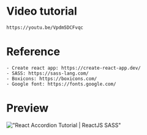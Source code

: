 # Video tutorial

    https://youtu.be/Vpdm5DCFvqc

# Reference

    - Create react app: https://create-react-app.dev/
    - SASS: https://sass-lang.com/
    - Boxicons: https://boxicons.com/
    - Google font: https://fonts.google.com/

# Preview

!["React Accordion Tutorial | ReactJS SASS"](https://user-images.githubusercontent.com/67447840/153595914-f4ffa8e7-219a-4e48-b467-e5722df6d846.gif "React Accordion Tutorial | ReactJS SASS")